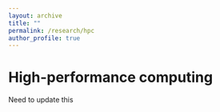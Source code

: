 ```yaml
---
layout: archive
title: ""
permalink: /research/hpc
author_profile: true
---
```


# High-performance computing

Need to update this